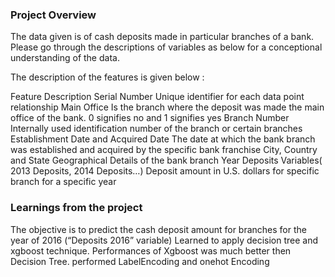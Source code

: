 ### Project Overview

 The data given is of cash deposits made in particular branches of a bank. Please go through the descriptions of variables as below for a conceptional understanding of the data.

The description of the features is given below :

Feature	Description
Serial Number	Unique identifier for each data point relationship
Main Office	Is the branch where the deposit was made the main office of the bank. 0 signifies no and 1 signifies yes
Branch Number	Internally used identification number of the branch or certain branches
Establishment Date and Acquired Date	The date at which the bank branch was established and acquired by the specific bank franchise
City, Country and State	Geographical Details of the bank branch
Year Deposits Variables( 2013 Deposits, 2014 Deposits…)	Deposit amount in U.S. dollars for specific branch for a specific year


### Learnings from the project

 The objective is to predict the cash deposit amount for branches for the year of 2016 (“Deposits 2016” variable)
Learned to apply decision tree and xgboost technique.
Performances  of Xgboost was much better then Decision Tree.
performed LabelEncoding and onehot Encoding



